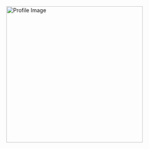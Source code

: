 <img src="https://encrypted-tbn0.gstatic.com/images?q=tbn:ANd9GcSlwam2M8cpnoe31EaLvOvN6Ra4ujQJdRlcRw&s" alt="Profile Image" width="360"/>

<!--
**judajaavAlt/judajaavAlt** is a ✨ _special_ ✨ repository because its `README.md` (this file) appears on your GitHub profile.

Here are some ideas to get you started:

- 🔭 I’m currently working on ...
- 🌱 I’m currently learning ...
- 👯 I’m looking to collaborate on ...
- 🤔 I’m looking for help with ...
- 💬 Ask me about ...
- 📫 How to reach me: ...
- 😄 Pronouns: ...
- ⚡ Fun fact: ...
-->
